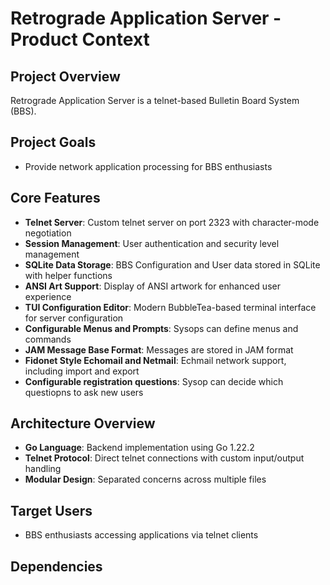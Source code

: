 # Retrograde Application Server - Product Context

## Project Overview
Retrograde Application Server is a telnet-based Bulletin Board System (BBS).

## Project Goals
- Provide network application processing for BBS enthusiasts


## Core Features
- **Telnet Server**: Custom telnet server on port 2323 with character-mode negotiation
- **Session Management**: User authentication and security level management
- **SQLite Data Storage**: BBS Configuration and User data stored in SQLite with helper functions
- **ANSI Art Support**: Display of ANSI artwork for enhanced user experience
- **TUI Configuration Editor**: Modern BubbleTea-based terminal interface for server configuration
- **Configurable Menus and Prompts**: Sysops can define menus and commands
- **JAM Message Base Format**: Messages are stored in JAM format
- **Fidonet Style Echomail and Netmail**: Echmail network support, including import and export
- **Configurable registration questions**: Sysop can decide which questiopns to ask new users

## Architecture Overview
- **Go Language**: Backend implementation using Go 1.22.2
- **Telnet Protocol**: Direct telnet connections with custom input/output handling
- **Modular Design**: Separated concerns across multiple files

## Target Users  
- BBS enthusiasts accessing applications via telnet clients

## Dependencies


